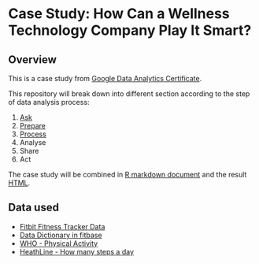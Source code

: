 # Case Study: How Can a Wellness Technology Company Play It Smart?

## Overview

This is a case study from [Google Data Analytics Certificate](https://grow.google/certificates/en_uk/certificates/data-analytics).

This repository will break down into different section according to the step of data analysis process:

1. [Ask](/Ask.md)
2. [Prepare](/Prepare.md)
3. [Process](/Process.md)
4. Analyse
5. Share
6. Act

The case study will be combined in [R markdown document](/FitBit_Fitness_Tracker_Data/How_Can_a_Wellness_Technology_Company_Play_It_Smart.Rmd) and the result [HTML](/FitBit_Fitness_Tracker_Data/How_Can_a_Wellness_Technology_Company_Play_It_Smart.html).

## Data used

- [Fitbit Fitness Tracker Data](https://www.kaggle.com/datasets/arashnic/fitbit)
- [Data Dictionary in fitbase](https://www.fitabase.com/media/1930/fitabasedatadictionary102320.pdf)
- [WHO - Physical Activity](https://www.who.int/news-room/fact-sheets/detail/physical-activity)
- [HeathLine - How many steps a day](https://www.healthline.com/health/how-many-steps-a-day#how-many-steps-per-day)

